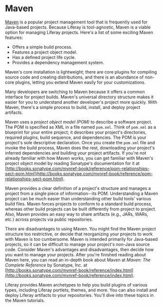 # Maven

[Maven](https://maven.apache.org/) is a popular project management tool that is
frequently used for Java-based projects. Because Liferay is tool-agnostic, Maven
is a viable option for managing Liferay projects. Here's a list of some exciting
Maven features:

- Offers a simple build process. 
- Features a project object model. 
- Has a defined project life cycle. 
- Provides a dependency management system. 

Maven's core installation is lightweight; there are core plugins for compiling
source code and creating distributions, and there is an abundance of non-core
plugins, letting you extend Maven easily for your customizations. 

Many developers are switching to Maven because it offers a common interface for
project builds. Maven's universal directory structure makes it easier for you to
understand another developer's project more quickly. With Maven, there's a
simple process to build, install, and deploy project artifacts. 

Maven uses a *project object model (POM)* to describe a software project. The
POM is specified as XML in a file named `pom.xml`. Think of `pom.xml` as a
blueprint for your entire project; it describes your project's directories,
required plugins, build sequence, and dependencies. The POM is your project's
sole descriptive declaration. Once you create the `pom.xml` file and invoke the
build process, Maven does the rest, downloading your project's inferred
dependencies and building your project artifacts. If you're not already familiar
with how Maven works, you can get familiar with Maven's project object model by
reading Sonatype's documentation for it at
[http://books.sonatype.com/mvnref-book/reference/pom-relationships-sect-pom.html](http://books.sonatype.com/mvnref-book/reference/pom-relationships-sect-pom.html). 

Maven provides a clear definition of a project's structure and manages a project
from a single piece of information--its POM. Understanding a Maven project can
be much easier than understanding other build tools' various build files. Maven
forces projects to conform to a standard build process, whereas other build
projects can be built differently from project to project. Also, Maven provides
an easy way to share artifacts (e.g., JARs, WARs, etc.) across projects via
public repositories.

There are disadvantages to using Maven. You might find the Maven project
structure too restrictive, or decide that reorganizing your projects to work
with Maven is too cumbersome. Maven is intended primarily for Java-based
projects, so it can be difficult to manage your project's non-Java source code.
Consider Maven's advantages and disadvantages, then decide how you want to
manage your projects. After you're finished reading about Maven here, you can
read an in-depth book about Maven at *Maven: The Complete Reference* by
Sonatype, Inc. at
[http://books.sonatype.com/mvnref-book/reference/index.html](http://books.sonatype.com/mvnref-book/reference/index.html). 

Liferay provides Maven archetypes to help you build plugins of various types,
including Liferay portlets, themes, and more. You can also install and deploy
Liferay artifacts to your repositories. You'll dive into these topics in the
Maven tutorials.
